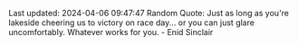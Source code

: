 Last updated: 2024-04-06 09:47:47
Random Quote: Just as long as you're lakeside cheering us to victory on race day... or you can just glare uncomfortably. Whatever works for you. - Enid Sinclair